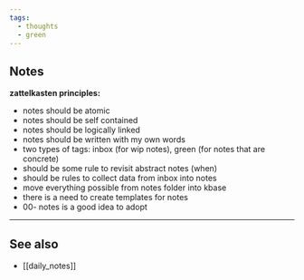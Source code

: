 ```yaml
---
tags:
  - thoughts
  - green
---
```

## Notes

**zattelkasten principles:**
- notes should be atomic
- notes should be self contained
- notes should be logically linked
- notes should be written with my own words
- two types of tags: inbox (for wip notes), green (for notes that are concrete)
- should be some rule to revisit abstract notes (when)
- should be rules to collect data from inbox into notes
- move everything possible from notes folder into kbase
- there is a need to create templates for notes
- 00- notes is a good idea to adopt

---
## See also
- [[daily_notes]]